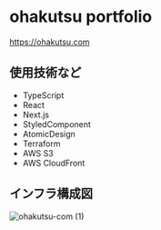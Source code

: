 # ohakutsu portfolio

https://ohakutsu.com

## 使用技術など

- TypeScript
- React
- Next.js
- StyledComponent
- AtomicDesign
- Terraform
- AWS S3
- AWS CloudFront

## インフラ構成図

![ohakutsu-com (1)](https://user-images.githubusercontent.com/39073321/87250217-5d744800-c49e-11ea-9bcd-93d3600c0c85.png)

